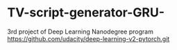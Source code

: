 # TV-script-generator-GRU-
3rd project of Deep Learning Nanodegree program
https://github.com/udacity/deep-learning-v2-pytorch.git 
